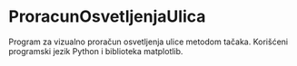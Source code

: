 # ProracunOsvetljenjaUlica
Program za vizualno proračun osvetljenja ulice metodom tačaka. Korišćeni programski jezik Python i biblioteka matplotlib.
